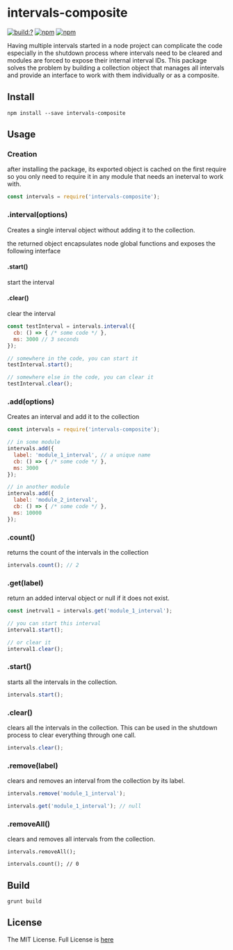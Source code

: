 # intervals-composite

[![build:?](https://travis-ci.org/eyas-ranjous/intervals-composite.svg?branch=master)](https://travis-ci.org/eyas-ranjous/express-routes-registrar) [![npm](https://img.shields.io/npm/v/intervals-composite.svg)](https://www.npmjs.com/package/intervals-composite) [![npm](https://img.shields.io/badge/node-%3E=%206.0-blue.svg)](https://www.npmjs.com/package/intervals-composite)

Having multiple intervals started in a node project can complicate the code especially in the shutdown process where intervals need to be cleared and modules are forced to expose their internal interval IDs. This package solves the problem by building a collection object that manages all intervals and provide an interface to work with them individually or as a composite.

## Install
```
npm install --save intervals-composite
```

## Usage

### Creation
after installing the package, its exported object is cached on the first require so you only need to require it in any module that needs an ineterval to work with.

```js
const intervals = require('intervals-composite');
```
### .interval(options)
Creates a single interval object without adding it to the collection.

the returned object encapsulates node global functions and exposes the following interface
#### .start()
start the interval

#### .clear()
clear the interval

```js
const testInterval = intervals.interval({
  cb: () => { /* some code */ },
  ms: 3000 // 3 seconds
});

// somewhere in the code, you can start it
testInterval.start();

// somewhere else in the code, you can clear it
testInterval.clear();
```

### .add(options)
Creates an interval and add it to the collection
```js
const intervals = require('intervals-composite');

// in some module
intervals.add({
  label: 'module_1_interval', // a unique name
  cb: () => { /* some code */ },
  ms: 3000
});

// in another module
intervals.add({
  label: 'module_2_interval',
  cb: () => { /* some code */ },
  ms: 10000
});
```

### .count()
returns the count of the intervals in the collection

```js
intervals.count(); // 2
```

### .get(label)
return an added interval object or null if it does not exist.

```js
const inetrval1 = intervals.get('module_1_interval');

// you can start this interval
interval1.start();

// or clear it
interval1.clear();
```

### .start()
starts all the intervals in the collection.
```js
intervals.start();
```

### .clear()
clears all the intervals in the collection. This can be used in the shutdown process to clear everything through one call.
```js
intervals.clear();
```

### .remove(label)
clears and removes an interval from the collection by its label.

```js
intervals.remove('module_1_interval');

intervals.get('module_1_interval'); // null
```

### .removeAll()
clears and removes all intervals from the collection.
```
intervals.removeAll();

intervals.count(); // 0
```


## Build
```
grunt build
```

## License
The MIT License. Full License is [here](https://github.com/datastructures-js/queue/blob/master/LICENSE)

